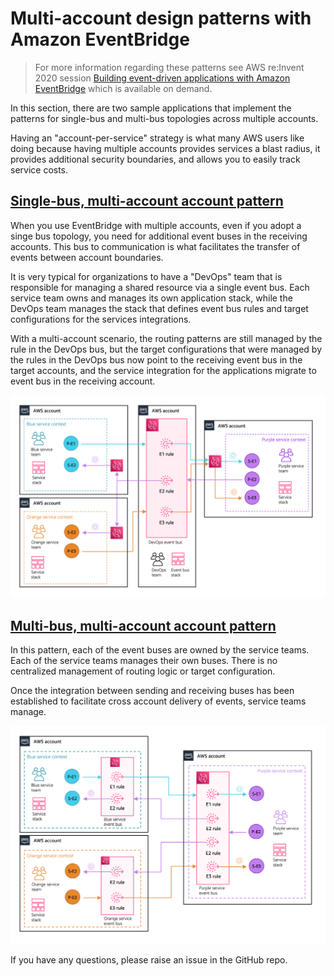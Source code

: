 # Multi-account design patterns with Amazon EventBridge

> For more information regarding these patterns see AWS re:Invent 2020 session [Building event-driven applications with Amazon EventBridge](https://virtual.awsevents.com/media/t/1_ynykxz80/186983983) which is available on demand.

In this section, there are two sample applications that implement the patterns for single-bus and multi-bus topologies across multiple accounts.

Having an "account-per-service" strategy is what many AWS users like doing because having multiple accounts provides services a blast radius, it provides additional security boundaries, and allows you to easily track service costs.

## [Single-bus, multi-account account pattern](single-bus-multi-account-pattern/README.md)

When you use EventBridge with multiple accounts, even if you adopt a singe bus topology, you need for additional event buses in the receiving accounts. This bus to communication is what facilitates the transfer of events between account boundaries.

It is very typical for organizations to have a "DevOps" team that is responsible for managing a shared resource via a single event bus. Each service team owns and manages its own application stack, while the DevOps team manages the stack that defines event bus rules and target configurations for the services integrations.  

With a multi-account scenario, the routing patterns are still managed by the rule in the DevOps bus, but the target configurations that were managed by the rules in the DevOps bus now point to the receiving event bus in the target accounts, and the service integration for the applications migrate to event bus in the receiving account.

![Single-bus, multi-account](../docs/images/single-bus-multi-account.png "Single-bus, multi-account")

## [Multi-bus, multi-account account pattern](multi-bus-multi-account-pattern/README.md)
In this pattern, each of the event buses are owned by the service teams. Each of the service teams manages their own buses. There is no centralized management of routing logic or target configuration.

Once the integration between sending and receiving buses has been established to facilitate cross account delivery of events, service teams manage.

![Multi-bus, multi-account](../docs/images/multi-bus-multi-account.png "Single-bus, multi-account")

If you have any questions, please raise an issue in the GitHub repo.